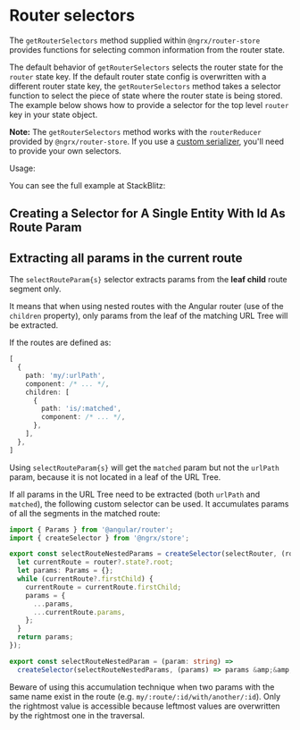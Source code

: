 # Router selectors

The `getRouterSelectors` method supplied within `@ngrx/router-store` provides functions for selecting common information from the router state.

The default behavior of `getRouterSelectors` selects the router state for the `router` state key.
If the default router state config is overwritten with a different router state key, the `getRouterSelectors` method takes a selector function to select the piece of state where the router state is being stored.
The example below shows how to provide a selector for the top level `router` key in your state object.

**Note:** The `getRouterSelectors` method works with the `routerReducer` provided by `@ngrx/router-store`. If you use a [custom serializer](guide/router-store/configuration#custom-router-state-serializer), you'll need to provide your own selectors.

Usage:

<ngrx-docs-alert type="help">

You can see the full example at StackBlitz: <live-example name="router-store-selectors"></live-example>

</ngrx-docs-alert>

## Creating a Selector for A Single Entity With Id As Route Param

<ngrx-code-example header="router.selectors.ts" path="router-store-selectors/src/app/router.selectors.ts" region="routerSelectors">
</ngrx-code-example>

<ngrx-code-example header="car.reducer.ts" path="router-store-selectors/src/app/car/car.reducer.ts" region="carReducer">
</ngrx-code-example>

<ngrx-code-example header="car.selectors.ts" path="router-store-selectors/src/app/car/car.selectors.ts" region="carSelectors">
</ngrx-code-example>

<ngrx-code-example header="car.component.ts" path="router-store-selectors/src/app/car/car.component.ts" region="carComponent">
</ngrx-code-example>

## Extracting all params in the current route

The `selectRouteParam{s}` selector extracts params from the **leaf child** route segment only.

It means that when using nested routes with the Angular router (use of the `children` property), only params from the leaf of the matching URL Tree will be extracted.

If the routes are defined as:

```typescript
[
  {
    path: 'my/:urlPath',
    component: /* ... */,
    children: [
      {
        path: 'is/:matched',
        component: /* ... */,
      },
    ],
  },
]
```

Using `selectRouteParam{s}` will get the `matched` param but not the `urlPath` param, because it is not located in a leaf of the URL Tree.

If all params in the URL Tree need to be extracted (both `urlPath` and `matched`), the following custom selector can be used. It accumulates params of all the segments in the matched route:

<ngrx-code-example>

```ts
import { Params } from '@angular/router';
import { createSelector } from '@ngrx/store';

export const selectRouteNestedParams = createSelector(selectRouter, (router) => {
  let currentRoute = router?.state?.root;
  let params: Params = {};
  while (currentRoute?.firstChild) {
    currentRoute = currentRoute.firstChild;
    params = {
      ...params,
      ...currentRoute.params,
    };
  }
  return params;
});

export const selectRouteNestedParam = (param: string) =>
  createSelector(selectRouteNestedParams, (params) => params &amp;&amp; params[param]);
```

</ngrx-code-example>

<ngrx-docs-alert type="inform">

Beware of using this accumulation technique when two params with the same name exist in the route (e.g. `my/:route/:id/with/another/:id`). Only the rightmost value is accessible because leftmost values are overwritten by the rightmost one in the traversal.

</ngrx-docs-alert>
